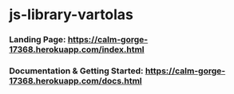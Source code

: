 # js-library-vartolas

### Landing Page: https://calm-gorge-17368.herokuapp.com/index.html

### Documentation & Getting Started: https://calm-gorge-17368.herokuapp.com/docs.html
